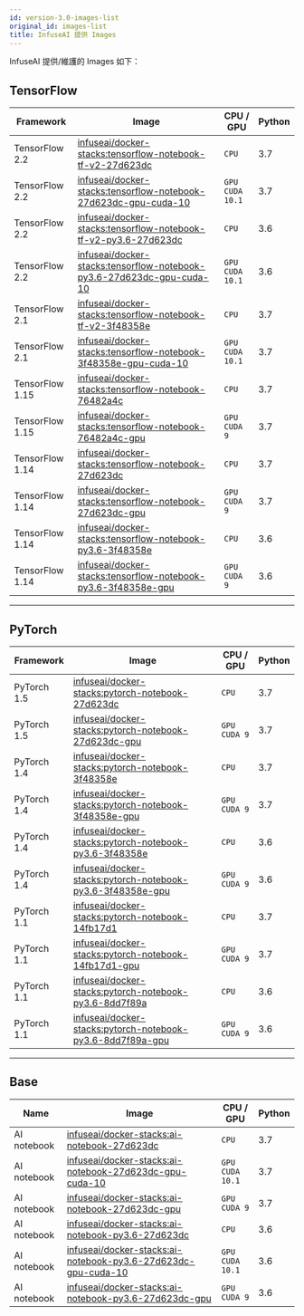 ```yaml
---
id: version-3.0-images-list
original_id: images-list
title: InfuseAI 提供 Images
---
```


InfuseAI 提供/維護的 Images 如下：  

## TensorFlow

|Framework|Image|CPU / GPU|Python|
|-        |-     |-     |-    |
|TensorFlow 2.2|[infuseai/docker-stacks:tensorflow-notebook-tf-v2-27d623dc](https://hub.docker.com/layers/infuseai/docker-stacks/tensorflow-notebook-tf-v2-27d623dc/images/sha256-bf293b8fa9e70882106dc6d9de932242513d4f5e2d15ff2635dd71fbb4423092?context=repo)|`CPU`|3.7|
|TensorFlow 2.2|[infuseai/docker-stacks:tensorflow-notebook-27d623dc-gpu-cuda-10](https://hub.docker.com/layers/infuseai/docker-stacks/tensorflow-notebook-27d623dc-gpu-cuda-10/images/sha256-8438c2e032c901bf16965e2821d7cedef86e47c4ccd8986440d1ba5264cbdc22?context=repo)|`GPU`<br/>`CUDA 10.1`|3.7|
|TensorFlow 2.2|[infuseai/docker-stacks:tensorflow-notebook-tf-v2-py3.6-27d623dc](https://hub.docker.com/layers/infuseai/docker-stacks/tensorflow-notebook-tf-v2-py3.6-27d623dc/images/sha256-94443ea294acb1b944d1bfc04b5a72979666e89e4097225d5c067da1786b40a9?context=repo)|`CPU`|3.6|
|TensorFlow 2.2|[infuseai/docker-stacks:tensorflow-notebook-py3.6-27d623dc-gpu-cuda-10](https://hub.docker.com/layers/infuseai/docker-stacks/tensorflow-notebook-py3.6-27d623dc-gpu-cuda-10/images/sha256-f7fc80e2f127c74eb11577881ea89ac38167868ef4c1f3a5b2bb9b96c40caa33?context=repo)|`GPU`<br>`CUDA 10.1`|3.6|
|TensorFlow 2.1|[infuseai/docker-stacks:tensorflow-notebook-tf-v2-3f48358e](https://hub.docker.com/layers/infuseai/docker-stacks/tensorflow-notebook-tf-v2-3f48358e/images/sha256-ad8d818a534174052ae1399f8b160921b442c96e7ea8d638e60c28484370ed97?context=repo)|`CPU`|3.7|
|TensorFlow 2.1|[infuseai/docker-stacks:tensorflow-notebook-3f48358e-gpu-cuda-10](https://hub.docker.com/layers/infuseai/docker-stacks/tensorflow-notebook-3f48358e-gpu-cuda-10/images/sha256-2407779fe836914b67f1f532377b2ee5eb873b62ae06fa38e4f4e626c712e759?context=repo)|`GPU`<br/>`CUDA 10.1`|3.7|
|TensorFlow 1.15|[infuseai/docker-stacks:tensorflow-notebook-76482a4c](https://hub.docker.com/layers/infuseai/docker-stacks/tensorflow-notebook-76482a4c/images/sha256-226ab6cc9aca28d2730177661d1a8e3fb754396a70673b407c2db9238e1b41b3?context=repo)|`CPU`|3.7|
|TensorFlow 1.15|[infuseai/docker-stacks:tensorflow-notebook-76482a4c-gpu](https://hub.docker.com/layers/infuseai/docker-stacks/tensorflow-notebook-76482a4c-gpu/images/sha256-a0bfba9a8994e295a065f555308eaca0aab485cc84bbc9b6e0d0417c9333c3ce?context=repo)|`GPU`<br/>`CUDA 9`|3.7|
|TensorFlow 1.14|[infuseai/docker-stacks:tensorflow-notebook-27d623dc](https://hub.docker.com/layers/infuseai/docker-stacks/tensorflow-notebook-27d623dc/images/sha256-3a85a66a8321673e8c2ad96462896b6db23db08b244baf88bdade1c7e6ca2b18?context=repo)|`CPU`|3.7|
|TensorFlow 1.14|[infuseai/docker-stacks:tensorflow-notebook-27d623dc-gpu](https://hub.docker.com/layers/infuseai/docker-stacks/tensorflow-notebook-27d623dc-gpu/images/sha256-00ecc00ed0d30b453ff4a9070f6fb759a836e01dea6910df634b08bedfa47161?context=repo)|`GPU`<br>`CUDA 9`|3.7|
|TensorFlow 1.14|[infuseai/docker-stacks:tensorflow-notebook-py3.6-3f48358e](https://hub.docker.com/layers/infuseai/docker-stacks/tensorflow-notebook-py3.6-3f48358e/images/sha256-8612d387f728fb7fce7305e643dcbd9bae7b6fdb0baba2c33ae0b2cccbf39747?context=repo)|`CPU`|3.6|
|TensorFlow 1.14|[infuseai/docker-stacks:tensorflow-notebook-py3.6-3f48358e-gpu](https://hub.docker.com/layers/infuseai/docker-stacks/tensorflow-notebook-py3.6-3f48358e-gpu/images/sha256-f9d9d0130e0357742a777dbc29ba5c17d3dfb3d6300f6fae6593446d4813929f?context=repo)|`GPU`<br>`CUDA 9`|3.6|

---

## PyTorch

|Framework|Image|CPU / GPU|Python|
|-        |-     |-      |-    |
|PyTorch 1.5|[infuseai/docker-stacks:pytorch-notebook-27d623dc](https://hub.docker.com/layers/infuseai/docker-stacks/pytorch-notebook-27d623dc/images/sha256-03ae97f59ca41e8063b888d641c04a1f9b6de70c27300261962fc1597a5364e7?context=repo)|`CPU`|3.7|
|PyTorch 1.5|[infuseai/docker-stacks:pytorch-notebook-27d623dc-gpu](https://hub.docker.com/layers/infuseai/docker-stacks/pytorch-notebook-27d623dc-gpu/images/sha256-721bc4adac4403bdfa23b43471898a45204808a9a29bbf395ac01c9fa32a7325?context=repo)|`GPU`<br/>`CUDA 9`|3.7|
|PyTorch 1.4|[infuseai/docker-stacks:pytorch-notebook-3f48358e](https://hub.docker.com/layers/infuseai/docker-stacks/pytorch-notebook-3f48358e/images/sha256-e21ea65747e5c46d204554a50b5c3ca360d4442362b92c6aaa274835deaaa89d?context=repo)|`CPU`|3.7|
|PyTorch 1.4|[infuseai/docker-stacks:pytorch-notebook-3f48358e-gpu](https://hub.docker.com/layers/infuseai/docker-stacks/pytorch-notebook-3f48358e-gpu/images/sha256-c82057c234e50c958081fe1f8a8df05aea6ec9efb6d5567d55a7fb917e86d931?context=repo)|`GPU`<br>`CUDA 9`|3.7|
|PyTorch 1.4|[infuseai/docker-stacks:pytorch-notebook-py3.6-3f48358e](https://hub.docker.com/layers/infuseai/docker-stacks/pytorch-notebook-py3.6-3f48358e/images/sha256-a951d824a9bc802c85fb0259658a94c102651a9defd1ddd0a9de928ac097f241?context=repo)|`CPU`|3.6|
|PyTorch 1.4|[infuseai/docker-stacks:pytorch-notebook-py3.6-3f48358e-gpu](https://hub.docker.com/layers/infuseai/docker-stacks/pytorch-notebook-py3.6-3f48358e-gpu/images/sha256-15875a752f89d39d853a8b4b17a6477414def58875c3ece7ef5b6bfebb44a9ac?context=repo)|`GPU`<br>`CUDA 9`|3.6|
|PyTorch 1.1|[infuseai/docker-stacks:pytorch-notebook-14fb17d1](https://hub.docker.com/layers/infuseai/docker-stacks/pytorch-notebook-14fb17d1/images/sha256-6b8127b7a9692faea7bbd85964c37752236748625d59e387d5ffd3d7b0e08970?context=explore)|`CPU`|3.7|
|PyTorch 1.1|[infuseai/docker-stacks:pytorch-notebook-14fb17d1-gpu](https://hub.docker.com/layers/infuseai/docker-stacks/pytorch-notebook-14fb17d1-gpu/images/sha256-f61cf5ca8d0d5b8bb19a330ad2c6196d31fe0ecfb41b39a8b88259b6712e18d6?context=explore)|`GPU`<br>`CUDA 9`|3.7|
|PyTorch 1.1|[infuseai/docker-stacks:pytorch-notebook-py3.6-8dd7f89a](https://hub.docker.com/layers/infuseai/docker-stacks/pytorch-notebook-py3.6-8dd7f89a/images/sha256-83668e13fd408eef969907a2d4b81cef9055450efb9f4621af0a53340371ef37?context=explore)|`CPU`|3.6|
|PyTorch 1.1|[infuseai/docker-stacks:pytorch-notebook-py3.6-8dd7f89a-gpu](https://hub.docker.com/layers/infuseai/docker-stacks/pytorch-notebook-py3.6-8dd7f89a-gpu/images/sha256-961cf0a060b32d3cb93a2c02395b2455e630f90318a8f7222887ef9775d1360d?context=explore)|`GPU`<br>`CUDA 9`|3.6|

---

## Base

|Name|Image|CPU / GPU|Python|
|-   |-     |-      |-    |
|AI notebook|[infuseai/docker-stacks:ai-notebook-27d623dc](https://hub.docker.com/layers/infuseai/docker-stacks/ai-notebook-27d623dc/images/sha256-89372bd6d45ec8c4986dd17d22f1ff23a134a001e6b11f7999c924ed1eda246f?context=repo)|`CPU`|3.7|
|AI notebook|[infuseai/docker-stacks:ai-notebook-27d623dc-gpu-cuda-10](https://hub.docker.com/layers/infuseai/docker-stacks/ai-notebook-27d623dc-gpu-cuda-10/images/sha256-0e7f6a7f4f38197ccb04ea69377710502f8b64ff5cd957e471d155d8caab411c?context=repo)|`GPU`<br>`CUDA 10.1`|3.7|
|AI notebook|[infuseai/docker-stacks:ai-notebook-27d623dc-gpu](https://hub.docker.com/layers/infuseai/docker-stacks/ai-notebook-27d623dc-gpu/images/sha256-342cf6688467bf0c51d00a6f542b2625c97e665160a954d2e6a83c51dcfeb90e?context=repo)|`GPU`<br>`CUDA 9`|3.7|
|AI notebook|[infuseai/docker-stacks:ai-notebook-py3.6-27d623dc](https://hub.docker.com/layers/infuseai/docker-stacks/ai-notebook-py3.6-27d623dc/images/sha256-43a6999d7f110a9a6b15fe1ecaa643d519165cb58fa69d26815d479a13e59da3?context=repo)|`CPU`|3.6|
|AI notebook|[infuseai/docker-stacks:ai-notebook-py3.6-27d623dc-gpu-cuda-10](https://hub.docker.com/layers/infuseai/docker-stacks/ai-notebook-py3.6-27d623dc-gpu-cuda-10/images/sha256-3bc6d9afb1d0f30b31abe52b5c7a96aa170a77d7c924a283cc965e660b18ba6c?context=repo)|`GPU`<br>`CUDA 10.1`|3.6|
|AI notebook|[infuseai/docker-stacks:ai-notebook-py3.6-27d623dc-gpu](https://hub.docker.com/layers/infuseai/docker-stacks/ai-notebook-py3.6-27d623dc-gpu/images/sha256-c7e7a1948330291846c58aa2fe1ef7964beccf9db28e99a9be735b9fdd0e4ee8?context=repo)|`GPU`<br>`CUDA 9`|3.6|
